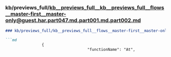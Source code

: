 ### kb/previews_full/kb__previews_full__kb__previews_full__flows__master-first__master-only@guest.har.part047.md.part001.md.part002.md

```md
### kb/previews_full/kb__previews_full__flows__master-first__master-only@guest.har.part047.md.part001.md (part 002)

```md
                {
                                    "functionName": "At",
                 
```

```

```

